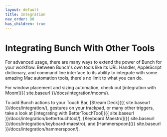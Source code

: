 ```yaml
---
layout: default
title: Integration
nav_order: 80
has_children: true
---
```

# Integrating Bunch With Other Tools

For advanced usage, there are many ways to extend the power of Bunch for your workflow. Between Bunch's own tools like its URL Handler, AppleScript dictionary, and command line interface to its ability to integrate with some amazing Mac automation tools, there's no limit to what you can do.

For window placement and sizing automation, check out [integration with Moom]({{ site.baseurl }}/docs/integration/moom/).

To add Bunch actions to your Touch Bar, [Stream Deck]({{ site.baseurl }}/docs/integration/), gestures on your trackpad, or many other triggers, take a look at [integrating with BetterTouchTool]({{ site.baseurl }}/docs/integration/bettertouchtool/), [Keyboard Maestro]({{ site.baseurl }}/docs/integration/keyboard-maestro), and [Hammerspoon]({{ site.baseurl }}/docs/integration/hammerspoon/).
